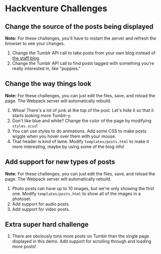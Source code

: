# Hackventure Challenges

## Change the source of the posts being displayed

**Note:** For these challenges, you'll have to restart the server and refresh the browser to see your changes.

1. Change the Tumblr API call to take posts from your own blog instead of [the staff blog](https://staff.tumblr.com).
2. Change the Tumblr API call to find posts tagged with something you're really interested in, like "puppies."

## Change the way things look

**Note:** For these challenges, you can just edit the files, save, and reload the page. The Webpack server will automatically rebuild.

1. Whoa! There's a lot of junk at the top of the post. Let's hide it so that it starts looking more Tumblr-y.
2. Don't like blue and white? Change the color of the page by modifying `styles.scss`!
3. You can use styles to do animations. Add some CSS to make posts wiggle when you hover over them with your mouse.
4. That header is kind of lame. Modify  `templates/posts.html` to make it more interesting, maybe by using some of the blog info!

## Add support for new types of posts

**Note:** For these challenges, you can just edit the files, save, and reload the page. The Webpack server will automatically rebuild.

1. Photo posts can have up to 10 images, but we're only showing the first one. Modify `templates/posts.html` to show all of the images in a photoset.
2. Add support for audio posts.
3. Add support for video posts.

## Extra super hard challenge

1. There are obviously tons more posts on Tumblr than the single page displayed in this demo. Add support for scrolling through and loading more posts!
